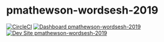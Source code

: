 # pmathewson-wordsesh-2019

[![CircleCI](https://circleci.com/gh/pantheon-training-org/pmathewson-wordsesh-2019.svg?style=shield)](https://circleci.com/gh/pantheon-training-org/pmathewson-wordsesh-2019)
[![Dashboard pmathewson-wordsesh-2019](https://img.shields.io/badge/dashboard-pmathewson_wordsesh_2019-yellow.svg)](https://dashboard.pantheon.io/sites/b30cb7c6-fabe-4a50-a3c4-b33665c22995#dev/code)
[![Dev Site pmathewson-wordsesh-2019](https://img.shields.io/badge/site-pmathewson_wordsesh_2019-blue.svg)](http://dev-pmathewson-wordsesh-2019.pantheonsite.io/)
